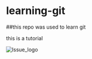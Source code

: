 # learning-git

##this repo was used to learn git

this is a tutorial 

![Issue_logo](https://user-images.githubusercontent.com/77697323/236623604-156cb57d-3997-4042-8f64-1c4d7ac8e7de.png)
